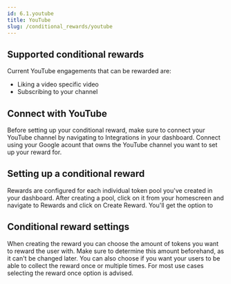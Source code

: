 ```yaml
---
id: 6.1.youtube
title: YouTube
slug: /conditional_rewards/youtube
---
```


## Supported conditional rewards
Current YouTube engagements that can be rewarded are:
- Liking a video specific video
- Subscribing to your channel

## Connect with YouTube
Before setting up your conditional reward, make sure to connect your YouTube channel by navigating to Integrations in your dashboard. Connect using your Google acount that owns the YouTube channel you want to set up your reward for.

## Setting up a conditional reward
Rewards are configured for each individual token pool you've created in your dashboard. After creating a pool, click on it from your homescreen and navigate to Rewards and click on Create Reward. You'll get the option to 

## Conditional reward settings
When creating the reward you can choose the amount of tokens you want to reward the user with. Make sure to determine this amount beforehand, as it can't be changed later. You can also choose if you want your users to be able to collect the reward once or multiple times. For most use cases selecting the reward once option is advised. 